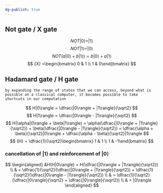 ```yaml
---
dg-publish: true
---
```

## Not gate / X gate 

$$
{NOT|0\rangle = |1\rangle}
$$
$$
{NOT|1\rangle = |0\rangle}
$$
$$
{NOT( a|0\rangle + b|1\rangle ) = b|0\rangle + a|1\rangle}
$$
$$
{X} =\begin{bmatrix} 0 & 1 \\ 1 & 0\end{bmatrix}
$$

## Hadamard gate / H gate

	by expanding the range of states that we can access, beyond what is possible on a classical computer, it becomes possible to take shortcuts in our computation

$$
H|0\rangle = \dfrac{|0\rangle + |1\rangle}{\sqrt2}
$$
$$
H|1\rangle = \dfrac{|0\rangle - |1\rangle}{\sqrt2}
$$
$$
H(\alpha|0\rangle + \beta|1\rangle) = \alpha(\dfrac{|0\rangle + |1\rangle}{\sqrt2}) + \beta(\dfrac{|0\rangle - |1\rangle}{\sqrt2})
= \dfrac{\alpha + \beta}{\sqrt2}|0\rangle + \dfrac{\alpha - \beta}{\sqrt2}|1\rangle
$$
$$
{H} = \dfrac{1}{\sqrt2}\begin{bmatrix} 1 & 1 \\ 1 & -1\end{bmatrix}
$$

### cancellation of $|1\rangle$ and reinforcement of $|0\rangle$ 
$$
\begin{aligned}
&H(H|0\rangle) = H(\dfrac{|0\rangle + |1\rangle}{\sqrt2}) \\
&                        =  \dfrac{1}{\sqrt2}(\dfrac{|0\rangle + |1\rangle}{\sqrt2}) +  \dfrac{1}{\sqrt2}(\dfrac{|0\rangle - |1\rangle}{\sqrt2}) \\
& = \dfrac{1}{\sqrt2}(\dfrac{|0\rangle}{\sqrt2} + \dfrac{|0\rangle}{\sqrt2}) \\
& = |0\rangle
\end{aligned}
$$
